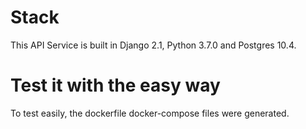 # Stack

This API Service is built in Django 2.1, Python 3.7.0 and Postgres 10.4.

# Test it with the easy way  

To test easily, the dockerfile docker-compose files were generated. 
